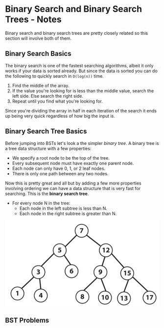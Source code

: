 # Binary Search and Binary Search Trees - Notes

Binary search and binary search trees are pretty closely related so this section will involve both
of them.

## Binary Search Basics

The binary search is one of the fastest searching algorithms, albeit it only works if your data
is sorted already. But since the data is sorted you can do the following to quickly search in
`O(log(n))` time.

1. Find the middle of the array.
2. If the value you're looking for is less than the middle value, search the left side. Else search
the right side.
3. Repeat until you find what you're looking for.

Since you're dividing the array in half in each iteration of the search it ends up being very quick
regardless of how big the input is.

## Binary Search Tree Basics

Before jumping into BSTs let's look a the simpler *binary tree*. A binary tree is a tree data structure
with a few properties:

* We specify a root node to be the top of the tree.
* Every subsequent node must have exactly one parent node.
* Each node can only have 0, 1, or 2 leaf nodes.
* There is only one path between any two nodes.

Now this is pretty great and all but by adding a few more properties involving ordering we can have
a data structure that is very fast for searching. This is the **binary search tree**.

* For every node N in the tree:
  * Each node in the left subtree is less than N.
  * Each node in the right subtree is greater than N.

![Binary Search Tree](../resources/bst_example.PNG)

## BST Problems

